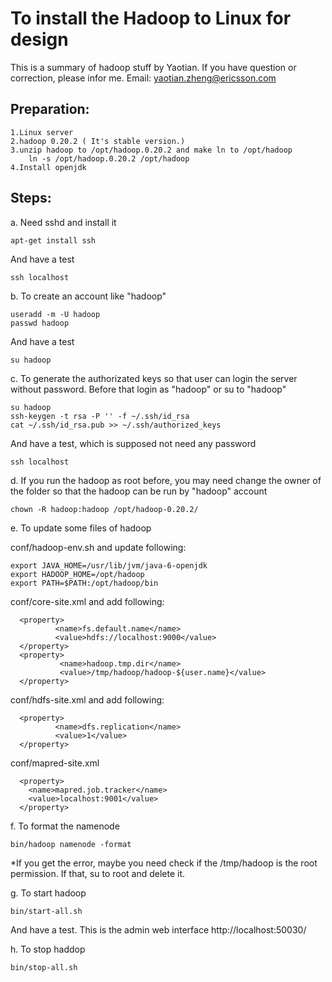 # To install the Hadoop to Linux for design
This is a summary of hadoop stuff by Yaotian. If you have question or correction, please infor me.
Email: yaotian.zheng@ericsson.com


## Preparation:
    1.Linux server
    2.hadoop 0.20.2 ( It's stable version.)
    3.unzip hadoop to /opt/hadoop.0.20.2 and make ln to /opt/hadoop
        ln -s /opt/hadoop.0.20.2 /opt/hadoop
    4.Install openjdk

## Steps:

a. Need sshd and install it

    apt-get install ssh

And have a test

    ssh localhost


b. To create an account like "hadoop"

    useradd -m -U hadoop
    passwd hadoop

And have a test

    su hadoop

c. To generate the authorizated keys so that user can login the server without password. Before that login as "hadoop" or su to "hadoop"

    su hadoop
    ssh-keygen -t rsa -P '' -f ~/.ssh/id_rsa
    cat ~/.ssh/id_rsa.pub >> ~/.ssh/authorized_keys

And have a test, which is supposed not need any password

    ssh localhost

d. If you run the hadoop as root before, you may need change the owner of the folder so that the hadoop can be run by "hadoop" account

    chown -R hadoop:hadoop /opt/hadoop-0.20.2/

e. To update some files of hadoop

conf/hadoop-env.sh and update following:

    export JAVA_HOME=/usr/lib/jvm/java-6-openjdk
    export HADOOP_HOME=/opt/hadoop
    export PATH=$PATH:/opt/hadoop/bin

conf/core-site.xml and add following:

      <property>
              <name>fs.default.name</name>
              <value>hdfs://localhost:9000</value>
      </property>
      <property>
               <name>hadoop.tmp.dir</name>
               <value>/tmp/hadoop/hadoop-${user.name}</value>
      </property>

conf/hdfs-site.xml and add following:

      <property>
              <name>dfs.replication</name>
              <value>1</value>
      </property>

conf/mapred-site.xml

      <property>
        <name>mapred.job.tracker</name>
        <value>localhost:9001</value>
      </property>

f. To format the namenode

    bin/hadoop namenode -format

*If you get the error, maybe you need check if the /tmp/hadoop is the root permission. If that, su to root and delete it.


g. To start hadoop

    bin/start-all.sh

And have a test. This is the admin web interface
    http://localhost:50030/


h. To stop haddop

    bin/stop-all.sh
